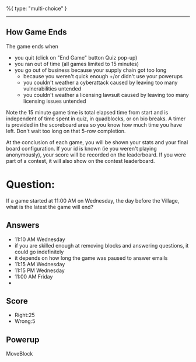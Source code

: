 %{
 type: "multi-choice"
}

---
## How Game Ends
The game ends when
- you quit (click on "End Game" button Quiz pop-up)
- you ran out of time (all games limited to 15 minutes)
- you go out of business because your supply chain got too long
   + because you weren't quick enough +/or didn't use your powerups
   + you couldn't weather a cyberattack caused by leaving too many vulnerabilities untended
   + you couldn't weather a licensing lawsuit caused by leaving too many licensing issues untended

Note the 15 minute game time is total elapsed time from start
and is independent of time spent in quiz, in quadblocks,
or on bio breaks.
A timer is provided in the scoreboard area so
you know how much time you have left.
Don't wait too long on that 5-row completion.

At the conclusion of each game, you will be shown your stats
and your final board configuration.
If your id is known (ie you weren't playing anonymously),
your score will be recorded on the leaderboard.
If you were part of a contest,
it will also show on the contest leaderboard.

# Question:
If a game started at 11:00 AM on Wednesday, the day before the Village, what is the latest the game will end?

## Answers
- 11:10 AM Wednesday
- if you are skilled enough at removing blocks and answering questions, it could go indefinitely
- it depends on how long the game was paused to answer emails
- 11:15 AM Wednesday
- 11:15 PM Wednesday
- 11:00 AM Friday
- 

## Score
- Right:25
- Wrong:5

## Powerup
MoveBlock
